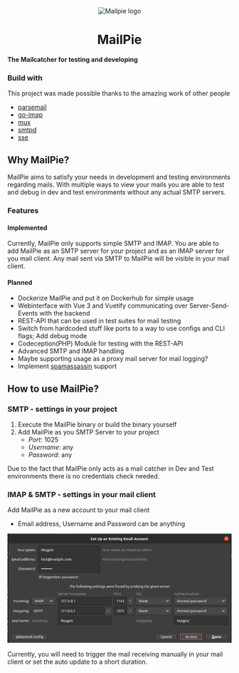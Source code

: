 <p align="center">
  <img width="100px" src="https://github.com/da-coda/mailpie/blob/master/readme/magpie.png?raw=true" alt="Mailpie logo"/>
</p>
<h1 align="center">MailPie</h1>

**The Mailcatcher for testing and developing**

### Build with
This project was made possible thanks to the amazing work of other people
* [parsemail](https://github.com/DusanKasan/parsemail)
* [go-imap](https://github.com/emersion/go-imap)
* [mux](https://github.com/gorilla/mux)
* [smtpd](https://github.com/mhale/smtpd)
* [sse](https://github.com/r3labs/sse)

## Why MailPie?
MailPie aims to satisfy your needs in development and testing environments regarding mails.
With multiple ways to view your mails you are able to test and debug in dev and test environments
without any actual SMTP servers.

### Features
#### Implemented
Currently, MailPie only supports simple SMTP and IMAP. You are able to add MailPie as an SMTP server for your project
and as an IMAP server for you mail client. Any mail sent via SMTP to MailPie will be visible in your mail client.

#### Planned
- Dockerize MailPie and put it on Dockerhub for simple usage
- Webinterface with Vue 3 and Vuetify communicating over Server-Send-Events with the backend
- REST-API that can be used in test suites for mail testing
- Switch from hardcoded stuff like ports to a way to use configs and CLI flags; Add debug mode
- Codeception(PHP) Module for testing with the REST-API
- Advanced SMTP and IMAP handling
- Maybe supporting usage as a proxy mail server for mail logging?
- Implement [spamassassin](https://github.com/Teamwork/spamc) support

## How to use MailPie?
### SMTP - settings in your project
1. Execute the MailPie binary or build the binary yourself
2. Add MailPie as you SMTP Server to your project
    - *Port*: 1025
    - *Username*: any
    - *Password*: any

Due to the fact that MailPie only acts as a mail catcher in Dev and Test environments there
is no credentials check needed.

### IMAP & SMTP - settings in your mail client
Add MailPie as a new account to your mail client
- Email address, Username and Password can be anything

![Mail Settings in Thunderbird 68][mail-settings]

Currently, you will need to trigger the mail receiving manually in your mail client or set the auto update to a short 
duration.

[mail-settings]: readme/mail_settings.png
